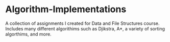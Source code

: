 # Algorithm-Implementations
A collection of assignments I created for Data and File Structures course.
Includes many different algorithims such as Djikstra, A*, a variety of sorting algorthims, and more.
